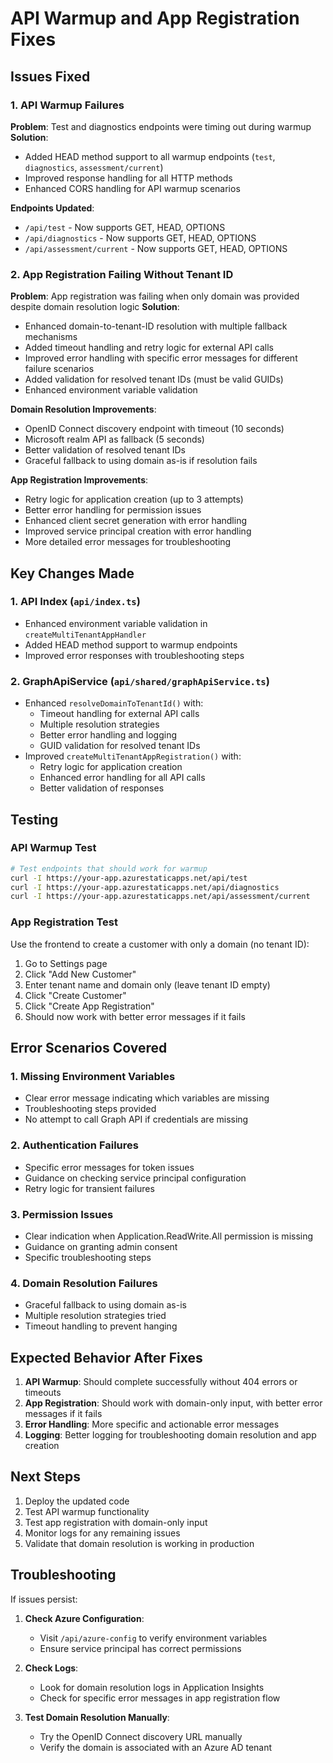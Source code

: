 # API Warmup and App Registration Fixes

## Issues Fixed

### 1. API Warmup Failures
**Problem**: Test and diagnostics endpoints were timing out during warmup
**Solution**: 
- Added HEAD method support to all warmup endpoints (`test`, `diagnostics`, `assessment/current`)
- Improved response handling for all HTTP methods
- Enhanced CORS handling for API warmup scenarios

**Endpoints Updated**:
- `/api/test` - Now supports GET, HEAD, OPTIONS
- `/api/diagnostics` - Now supports GET, HEAD, OPTIONS 
- `/api/assessment/current` - Now supports GET, HEAD, OPTIONS

### 2. App Registration Failing Without Tenant ID
**Problem**: App registration was failing when only domain was provided despite domain resolution logic
**Solution**:
- Enhanced domain-to-tenant-ID resolution with multiple fallback mechanisms
- Added timeout handling and retry logic for external API calls
- Improved error handling with specific error messages for different failure scenarios
- Added validation for resolved tenant IDs (must be valid GUIDs)
- Enhanced environment variable validation

**Domain Resolution Improvements**:
- OpenID Connect discovery endpoint with timeout (10 seconds)
- Microsoft realm API as fallback (5 seconds)
- Better validation of resolved tenant IDs
- Graceful fallback to using domain as-is if resolution fails

**App Registration Improvements**:
- Retry logic for application creation (up to 3 attempts)
- Better error handling for permission issues
- Enhanced client secret generation with error handling
- Improved service principal creation with error handling
- More detailed error messages for troubleshooting

## Key Changes Made

### 1. API Index (`api/index.ts`)
- Enhanced environment variable validation in `createMultiTenantAppHandler`
- Added HEAD method support to warmup endpoints
- Improved error responses with troubleshooting steps

### 2. GraphApiService (`api/shared/graphApiService.ts`)
- Enhanced `resolveDomainToTenantId()` with:
  - Timeout handling for external API calls
  - Multiple resolution strategies
  - Better error handling and logging
  - GUID validation for resolved tenant IDs
- Improved `createMultiTenantAppRegistration()` with:
  - Retry logic for application creation
  - Enhanced error handling for all API calls
  - Better validation of responses

## Testing

### API Warmup Test
```bash
# Test endpoints that should work for warmup
curl -I https://your-app.azurestaticapps.net/api/test
curl -I https://your-app.azurestaticapps.net/api/diagnostics
curl -I https://your-app.azurestaticapps.net/api/assessment/current
```

### App Registration Test
Use the frontend to create a customer with only a domain (no tenant ID):
1. Go to Settings page
2. Click "Add New Customer" 
3. Enter tenant name and domain only (leave tenant ID empty)
4. Click "Create Customer"
5. Click "Create App Registration" 
6. Should now work with better error messages if it fails

## Error Scenarios Covered

### 1. Missing Environment Variables
- Clear error message indicating which variables are missing
- Troubleshooting steps provided
- No attempt to call Graph API if credentials are missing

### 2. Authentication Failures
- Specific error messages for token issues
- Guidance on checking service principal configuration
- Retry logic for transient failures

### 3. Permission Issues
- Clear indication when Application.ReadWrite.All permission is missing
- Guidance on granting admin consent
- Specific troubleshooting steps

### 4. Domain Resolution Failures
- Graceful fallback to using domain as-is
- Multiple resolution strategies tried
- Timeout handling to prevent hanging

## Expected Behavior After Fixes

1. **API Warmup**: Should complete successfully without 404 errors or timeouts
2. **App Registration**: Should work with domain-only input, with better error messages if it fails
3. **Error Handling**: More specific and actionable error messages
4. **Logging**: Better logging for troubleshooting domain resolution and app creation

## Next Steps

1. Deploy the updated code
2. Test API warmup functionality
3. Test app registration with domain-only input
4. Monitor logs for any remaining issues
5. Validate that domain resolution is working in production

## Troubleshooting

If issues persist:

1. **Check Azure Configuration**:
   - Visit `/api/azure-config` to verify environment variables
   - Ensure service principal has correct permissions

2. **Check Logs**:
   - Look for domain resolution logs in Application Insights
   - Check for specific error messages in app registration flow

3. **Test Domain Resolution Manually**:
   - Try the OpenID Connect discovery URL manually
   - Verify the domain is associated with an Azure AD tenant
